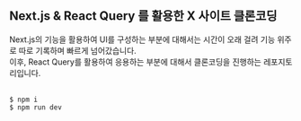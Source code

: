 ## Next.js & React Query 를 활용한 X 사이트 클론코딩

<div>Next.js의 기능을 활용하여 UI를 구성하는 부분에 대해서는 시간이 오래 걸려 기능 위주로 따로 기록하며 빠르게 넘어갔습니다.</div>
<div>이후, React Query를 활용하여 응용하는 부분에 대해서 클론코딩을 진행하는 레포지토리입니다.</div>
<br />

```
$ npm i
$ npm run dev
```
